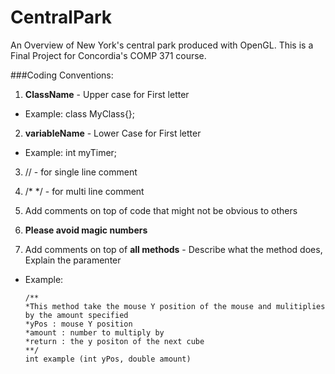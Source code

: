 # CentralPark
An Overview of New York's central park produced with OpenGL. This is a Final Project for Concordia's COMP 371 course.

###Coding Conventions:

1. **ClassName** - Upper case for First letter
  * Example: class MyClass{};
2. **variableName** - Lower Case for First letter
  * Example: int myTimer;

3. //    - for single line comment
4. /* */ - for multi line comment

5. Add comments on top of code that might not be obvious to others


6. **Please avoid magic numbers**
 
7. Add comments on top of **all methods** - Describe what the method does, Explain the paramenter
 * Example:
     ```
     /**
     *This method take the mouse Y position of the mouse and mulitiplies by the amount specified
     *yPos : mouse Y position
     *amount : number to multiply by
     *return : the y positon of the next cube
     **/
     int example (int yPos, double amount)
     
     ```



